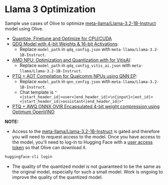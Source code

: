 # Llama 3 Optimization

Sample use cases of Olive to optimize [meta-llama/Llama-3.2-1B-Instruct](https://huggingface.co/meta-llama/Llama-3.2-1B-Instruct) model using Olive.

- [Quantize, Finetune and Optimize for CPU/CUDA](../getting_started/olive-awq-ft-llama.ipynb)
- [QDQ Model with 4-bit Weights & 16-bit Activations](../phi3_5/README.md):
  - Replace `model_path` in `qdq_config.json` with `meta-llama/Llama-3.2-1B-Instruct`.
- [AMD NPU: Optimization and Quantization with for VitisAI](../phi3_5/README.md):
  - Replace `model_path` in `qdq_config_vitis_ai.json` with `meta-llama/Llama-3.2-1B-Instruct`.
- [PTQ + AOT Compilation for Qualcomm NPUs using QNN EP](../phi3_5/README.md):
  - Replace `model_path` in `qnn_config.json` with `meta-llama/Llama-3.2-1B-Instruct`.
  - Chat template is `"<|start_header_id|>user<|end_header_id|>\n{input}<|eot_id|><|start_header_id|>assistant<|end_header_id|>"`
- [PTQ + AWQ ONNX OVIR Encapsulated 4-bit weight compression using Optimum OpenVINO](./openvino/)

**NOTE:**

- Access to the [meta-llama/Llama-3.2-1B-Instruct](https://huggingface.co/meta-llama/Llama-3.2-1B-Instruct) is gated and therefore you will need to request access to the model. Once you have access to the model, you'll need to log-in to Hugging Face with a [user access token](https://huggingface.co/docs/hub/security-tokens) so that Olive can download it.

```bash
huggingface-cli login
```

- The quality of the quantized model is not guaranteed to be the same as the original model, especially for such a small model. Work is ongoing to improve the quality of the quantized model.
